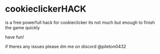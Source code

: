 # cookieclickerHACK
is a free powerfull hack for cookieclicker its not much but enough to finish the game quickly

have fun!

if theres any issues please dm me on discord @pileton0432
